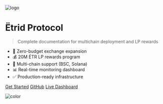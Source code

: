 <!-- _coverpage.md -->

![logo](_media/logo.svg ':size=180')

# Ëtrid Protocol

> Complete documentation for multichain deployment and LP rewards

- 🚀 Zero-budget exchange expansion
- 💰 20M ÉTR LP rewards program
- 🔗 Multi-chain support (BSC, Solana)
- 📊 Real-time monitoring dashboard
- ✅ Production-ready infrastructure

[Get Started](/)
[GitHub](https://github.com/etrid/etrid-protocol)
[Live Dashboard](https://dashboard.etrid.org)

<!-- Background color -->
![color](#f0f0f0)
